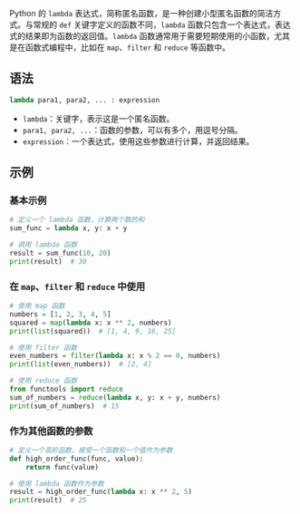 Python 的 `lambda` 表达式，简称匿名函数，是一种创建小型匿名函数的简洁方式。与常规的 `def` 关键字定义的函数不同，`lambda` 函数只包含一个表达式，表达式的结果即为函数的返回值。`lambda` 函数通常用于需要短期使用的小函数，尤其是在函数式编程中，比如在 `map`、`filter` 和 `reduce` 等函数中。

## 语法

```python
lambda para1, para2, ... : expression
```

- `lambda`：关键字，表示这是一个匿名函数。
- `para1, para2, ...`：函数的参数，可以有多个，用逗号分隔。
- `expression`：一个表达式，使用这些参数进行计算，并返回结果。

## 示例

### 基本示例

```python
# 定义一个 lambda 函数，计算两个数的和
sum_func = lambda x, y: x + y

# 调用 lambda 函数
result = sum_func(10, 20)
print(result)  # 30
```

### 在 `map`、`filter` 和 `reduce` 中使用

```python
# 使用 map 函数
numbers = [1, 2, 3, 4, 5]
squared = map(lambda x: x ** 2, numbers)
print(list(squared))  # [1, 4, 9, 16, 25]

# 使用 filter 函数
even_numbers = filter(lambda x: x % 2 == 0, numbers)
print(list(even_numbers))  # [2, 4]

# 使用 reduce 函数
from functools import reduce
sum_of_numbers = reduce(lambda x, y: x + y, numbers)
print(sum_of_numbers)  # 15
```

### 作为其他函数的参数

```python
# 定义一个高阶函数，接受一个函数和一个值作为参数
def high_order_func(func, value):
    return func(value)

# 使用 lambda 函数作为参数
result = high_order_func(lambda x: x ** 2, 5)
print(result)  # 25
```